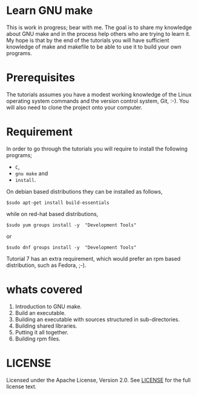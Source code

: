 Learn GNU make
===============
This is work in progress; bear with me.
The goal is to share my knowledge about GNU make and in the process help others who are trying to learn it.
My hope is that by the end of the tutorials you will have sufficient knowledge of make and makefile to be able to use it to build your own programs.

# Prerequisites
The tutorials assumes you have a modest working knowledge of the Linux operating system commands and the version control system, Git, :-).
You will also need to clone the project onto your computer.

# Requirement 
In order to go through the tutorials you will require to install the following programs;
* `C`,
* `gnu make` and 
* `install`.

On debian based distributions they can be installed as follows,
```
$sudo apt-get install build-essentials
```

while on red-hat based distributions,
```
$sudo yum groups install -y  "Development Tools"
```
or
```
$sudo dnf groups install -y  "Development Tools"
```

Tutorial 7 has an extra requirement, which would prefer an rpm based distribution, such as Fedora, ;-).

# whats covered

1. Introduction to GNU make.
2. Build an executable.
3. Building an executable with sources structured in sub-directories.
4. Building shared libraries.
5. Putting it all together.
6. Building rpm files.


LICENSE
==========
Licensed under the Apache License, Version 2.0. See [LICENSE](LICENSE) for the full license text.
